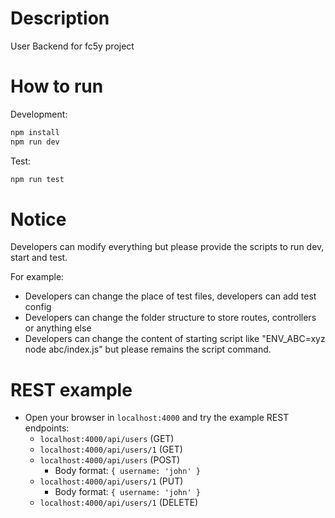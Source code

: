 # Description

User Backend for fc5y project

# How to run

Development:

```sh
npm install
npm run dev
```

Test:

```sh
npm run test
```

# Notice

Developers can modify everything but please provide the scripts to run dev, start and test.

For example:

- Developers can change the place of test files, developers can add test config
- Developers can change the folder structure to store routes, controllers or anything else
- Developers can change the content of starting script like "ENV_ABC=xyz node abc/index.js" but please remains the script command.

# REST example

* Open your browser in `localhost:4000` and try the example REST endpoints:
	* `localhost:4000/api/users` (GET)
	* `localhost:4000/api/users/1` (GET)
	* `localhost:4000/api/users` (POST)
		* Body format: `{ username: 'john' }`
	* `localhost:4000/api/users/1` (PUT)
		* Body format: `{ username: 'john' }`
	* `localhost:4000/api/users/1` (DELETE)